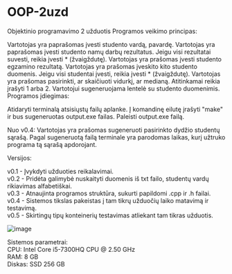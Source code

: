 # OOP-2uzd
Objektinio programavimo 2 užduotis
Programos veikimo principas:

Vartotojas yra paprašomas įvesti studento vardą, pavardę. Vartotojas yra paprašomas įvesti studento namų darbų rezultatus.
Jeigu visi rezultatai suvesti, reikia įvesti * (žvaigždutę). Vartotojas yra prašomas įvesti studento egzamino rezultatą.
Vartotojas yra prašomas įveskito kito studento duomenis. Jeigu visi studentai įvesti, reikia įvesti * (žvaigždutę).
Vartotojas yra prašomas pasirinkti, ar skaičiuoti vidurkį, ar medianą. Atitinkamai reikia įrašyti 1 arba 2. Vartotojui sugeneruojama lentelė su studento duomenimis.
Programos įdiegimas:

Atidaryti terminalą atsisiųstų failų aplanke. Į komandinę eilutę įrašyti "make" ir bus sugeneruotas output.exe failas. Paleisti output.exe failą.

Nuo v0.4: Vartotojas yra prašomas sugeneruoti pasirinkto dydžio studentų sąrašą. Pagal sugeneruotą failą terminale yra parodomas laikas, kurį užtruko programa tą sąrašą apdorojant.

Versijos:

v0.1 - Įvykdyti užduoties reikalavimai.<br />
v0.2 - Pridėta galimybė nuskaityti duomenis iš txt failo, studentų vardų rikiavimas alfabetiškai.<br />
v0.3 - Atnaujinta programos struktūra, sukurti papildomi .cpp ir .h failai.<br />
v0.4 - Sistemos tikslas pakeistas į tam tikrų užduočių laiko matavimą ir testavimą.<br />
v0.5 - Skirtingų tipų konteinerių testavimas atliekant tam tikras užduotis.<br />

![image](https://user-images.githubusercontent.com/75229680/113475399-23a8fe80-947e-11eb-855c-d761b92eb4f6.png)


Sistemos parametrai:<br />
CPU: Intel Core i5-7300HQ CPU @ 2.50 GHz<br />
RAM: 8 GB<br />
Diskas: SSD 256 GB<br />
